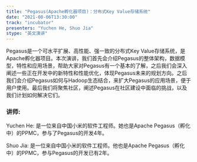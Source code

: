 ```yaml
---
title: "Pegasus(Apache孵化器项目)：分布式Key Value存储系统"
date: "2021-08-06T13:30:00"
track: "incubator"
presenters: "Yuchen He, Shuo Jia"
stype: "英文演讲"
---
```

Pegasus是一个可水平扩展、高性能、强一致的分布式Key Value存储系统，是Apache孵化器项目。本次演讲，我们首先会介绍Pegasus的整体架构，数据模型，特性和应用场景，帮助大家对Pegasus有一个基本的了解，之后我们会深入阐述一些正在开发中的新特性和性能优化，体现Pegasus未来的规划方向。之后我们会介绍Pegasus如何与Hadoop生态结合，来扩大Pegasus的应用场景，便于用户使用。最后我们将聚焦社区，阐述Pegasus在社区建设中面临的挑战，以及我们计划如何解决它们。
 ### 讲师:
 Yuchen He: 是一位来自中国小米的软件工程师。她也是Apache Pegasus（孵化中）的PPMC，参与了Pegasus的开发4年。

Shuo Jia: 是一位来自中国小米的软件工程师。他也是Apache Pegasus（孵化中）的PPMC，参与Pegasus的开发已有2年。

